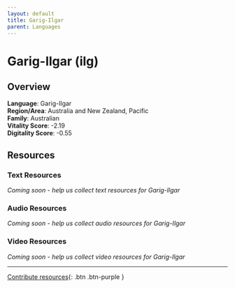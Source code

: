 ```yaml
---
layout: default
title: Garig-Ilgar
parent: Languages
---
```


# Garig-Ilgar (ilg)

## Overview

**Language**: Garig-Ilgar  
**Region/Area**: Australia and New Zealand, Pacific  
**Family**: Australian  
**Vitality Score**: -2.19  
**Digitality Score**: -0.55  

## Resources

### Text Resources
*Coming soon - help us collect text resources for Garig-Ilgar*

### Audio Resources
*Coming soon - help us collect audio resources for Garig-Ilgar*

### Video Resources
*Coming soon - help us collect video resources for Garig-Ilgar*

---

[Contribute resources](https://fairtrain.github.io/){: .btn .btn-purple }
